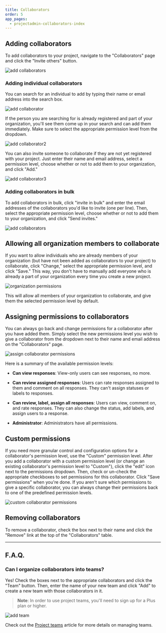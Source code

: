 ```yaml
---
title: Collaborators
order: 5
app_pages:
  - projectadmin-collaborators-index
---
```


## Adding collaborators

To add collaborators to your project, navigate to the "Collaborators" page and click the "Invite others" button.

![add collaborators](../images/invite_collaborators.png)

### Adding individual collaborators

You can search for an individual to add by typing their name or email address into the search box.

![add collaborator](../images/add_collaborator.png)

If the person you are searching for is already registered and part of your organization, you'll see them come up in your search and can add them immediately. Make sure to select the appropriate permission level from the dropdown.

![add collaborator2](../images/add_collaborator2.png)

You can also invite someone to collaborate if they are not yet registered with your project. Just enter their name and email address, select a permission level, choose whether or not to add them to your organization, and click "Add."

![add collaborator3](../images/add_collaborator3.png)

### Adding collaborators in bulk

To add collaborators in bulk, click "invite in bulk" and enter the email addresses of the collaborators you'd like to invite (one per line). Then, select the appropriate permission level, choose whether or not to add them to your organization, and click "Send invites."

![add collaborators](../images/add_collaborators.png)

## Allowing all organization members to collaborate

If you want to allow individuals who are already members of your organization (but have not been added as collaborators to your project) to collaborate, click "Change," select the appropriate permission level, and click "Save." This way, you don't have to manually add everyone who is already a part of your organization every time you create a new project.

![organization permissions](../images/organization_permissions.png)

This will allow all members of your organization to collaborate, and give them the selected permission level by default.

## Assigning permissions to collaborators

You can always go back and change permissions for a collaborator after you have added them. Simply select the new permissions level you wish to give a collaborator from the dropdown next to their name and email address on the "Collaborators" page.

![assign collaborator permissions](../images/assign_collaborator_permissions.png)

Here is a summary of the available permission levels:

- **Can view responses**: View-only users can see responses, no more.

- **Can review assigned responses**: Users can rate responses assigned to them and comment on all responses. They can't assign statuses or labels to responses.

- **Can review, label, assign all responses**: Users can view, comment on, and rate responses. They can also change the status, add labels, and assign users to a response.

- **Administrator**: Administrators have all permissions.

## Custom permissions

If you need more granular control and configuration options for a collaborator's permission level, use the "Custom" permission level. After you add a collaborator with a custom permission level (or change an existing collaborator's permission level to "Custom"), click the "edit" icon next to the permissions dropdown. Then, check or un-check the appropriate checkboxes to set permissions for this collaborator. Click "Save permissions" when you're done. If you aren't sure which permissions to give a specific collaborator, you can always change their permissions back to one of the predefined permission levels.

![custom collaborator permissions](../images/custom_collaborator_permissions.png)

## Removing collaborators

To remove a collaborator, check the box next to their name and click the "Remove" link at the top of the "Collaborators" table.

---

## F.A.Q.

### Can I organize collaborators into teams?
Yes! Check the boxes next to the appropriate collaborators and click the "Team" button. Then, enter the name of your new team and click "Add" to create a new team with those collaborators in it.

> **Note**: In order to use project teams, you'll need to sign up for a Plus plan or higher.

![add team](../images/add_team2.png)

Check out the [Project teams](teams.html) article for more details on managing teams.
